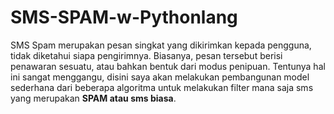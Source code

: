 # SMS-SPAM-w-Pythonlang
SMS Spam merupakan pesan singkat yang dikirimkan kepada pengguna, tidak diketahui siapa pengirimnya. Biasanya, pesan tersebut berisi penawaran sesuatu, atau bahkan bentuk dari modus penipuan. Tentunya hal ini sangat menggangu, disini saya akan melakukan pembangunan model sederhana dari beberapa algoritma untuk melakukan filter mana saja sms yang merupakan <b>SPAM atau sms biasa</b>.
